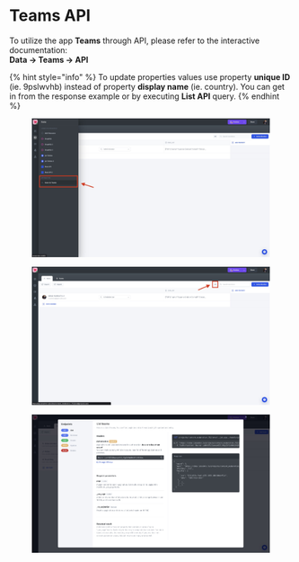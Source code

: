 # Teams API

To utilize the app **Teams** through API, please refer to the interactive documentation:\
**Data -> Teams -> API**

{% hint style="info" %}
To update properties values use property **unique ID** (ie. 9pslwvhb) instead of property **display name** (ie. country). You can get in from the response example or by executing **List API** query.
{% endhint %}

<figure><img src="../../.gitbook/assets/Users (1).jpg" alt=""><figcaption></figcaption></figure>

<figure><img src="../../.gitbook/assets/user2 (1).jpg" alt=""><figcaption></figcaption></figure>

<figure><img src="../../.gitbook/assets/teams.jpg" alt=""><figcaption></figcaption></figure>
